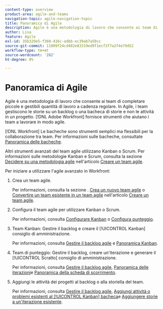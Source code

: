 ```yaml
---
content-type: overview
product-area: agile-and-teams
navigation-topic: agile-navigation-topic
title: Panoramica di Agile
description: Agile è una metodologia di lavoro che consente ai team di completare piccole e gestibili quantità di lavoro a cadenza regolare. In Agile, i team gestiscono le storie su un backlog o una bacheca di storie e non le attività in un progetto. [!DNL Adobe Workfront] fornisce strumenti che aiutano i team a lavorare in modo agile.
author: Lisa
feature: Agile
exl-id: 35b329e5-f360-416c-adbb-ec39ab7a50cc
source-git-commit: 11009f24cd482e83319ed9f1ecf3f7a2f4e79d52
workflow-type: tm+mt
source-wordcount: '282'
ht-degree: 0%

---
```


# Panoramica di Agile

Agile è una metodologia di lavoro che consente ai team di completare piccole e gestibili quantità di lavoro a cadenza regolare. In Agile, i team gestiscono le storie su un backlog o una bacheca di storie e non le attività in un progetto. [!DNL Adobe Workfront] fornisce strumenti che aiutano i team a lavorare in modo agile.

[!DNL Workfront] Le bacheche sono strumenti semplici ma flessibili per la collaborazione tra team. Per informazioni sulle bacheche, consultate [Panoramica delle bacheche](../agile/boards-overview.md).

Altri strumenti avanzati del team agile utilizzano Kanban o Scrum. Per informazioni sulle metodologie Kanban e Scrum, consulta la sezione [Decidere su una metodologia agile](../agile/get-started-with-agile-in-workfront/create-an-agile-team.md#deciding) nell&#39;articolo [Creare un team agile](../agile/get-started-with-agile-in-workfront/create-an-agile-team.md).

Per iniziare a utilizzare l&#39;agile avanzato in Workfront:

1. Crea un team agile.

   Per informazioni, consulta la sezione . [Crea un nuovo team agile](../agile/get-started-with-agile-in-workfront/create-an-agile-team.md#creating-an-agile-team-from-scratch) o [Convertire un team esistente in un team agile](../agile/get-started-with-agile-in-workfront/create-an-agile-team.md#converting-an-existing-team-into-an-agaile-team) nell&#39;articolo [Creare un team agile](../agile/get-started-with-agile-in-workfront/create-an-agile-team.md).

1. Configura il team agile per utilizzare Kanban o Scrum.

   Per informazioni, consulta [Configurare Kanban](../agile/get-started-with-agile-in-workfront/configure-kanban.md) o [Configura punteggio](../agile/get-started-with-agile-in-workfront/configure-scrum.md).

1. Team Kanban: Gestire il backlog e creare il [!UICONTROL Kanban] consiglio di amministrazione.

   Per informazioni, consulta [Gestire il backlog agile](../agile/work-in-an-agile-environment/manage-the-agile-backlog.md) e [Panoramica Kanban](../agile/use-kanban-in-an-agile-team/kanban-overview.md).

1. Team di punteggio: Gestire il backlog, creare un&#39;iterazione e generare il [!UICONTROL Scratto] consiglio di amministrazione.

   Per informazioni, consulta [Gestire il backlog agile](../agile/work-in-an-agile-environment/manage-the-agile-backlog.md), [Panoramica delle iterazioni](../agile/use-scrum-in-an-agile-team/iterations/iterations-overview.md)e [Panoramica della scheda di scorrimento](../agile/use-scrum-in-an-agile-team/scrum-board/scrum-board-overview.md).

1. Aggiungi le attività dei progetti al backlog o alla storiella del team.

   Per informazioni, consulta [Gestire il backlog agile](../agile/work-in-an-agile-environment/manage-the-agile-backlog.md), [Aggiungi attività o problemi esistenti al [!UICONTROL Kanban] bacheca](../agile/use-kanban-in-an-agile-team/add-existing-tasks-or-issues-to-the-kanban-board.md)e [Aggiungere storie a un&#39;iterazione esistente](../agile/use-scrum-in-an-agile-team/iterations/add-stories-to-existing-iteration.md).

